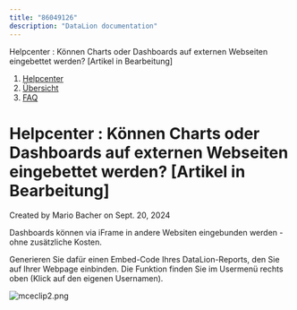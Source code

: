 ```yaml
---
title: "86049126"
description: "DataLion documentation"
---
```


Helpcenter : Können Charts oder Dashboards auf externen Webseiten eingebettet werden? \[Artikel in Bearbeitung\]  

1.  [Helpcenter](index.html)
2.  [Übersicht](2982609.html)
3.  [FAQ](FAQ_3539147.html)

# Helpcenter : Können Charts oder Dashboards auf externen Webseiten eingebettet werden? \[Artikel in Bearbeitung\]

Created by Mario Bacher on Sept. 20, 2024

Dashboards können via iFrame in andere Websiten eingebunden werden - ohne zusätzliche Kosten.

Generieren Sie dafür einen Embed-Code Ihres DataLion-Reports, den Sie auf Ihrer Webpage einbinden. Die Funktion finden Sie im Usermenü rechts oben (Klick auf den eigenen Usernamen). 

![mceclip2.png](/img/86311090.png?width=338)